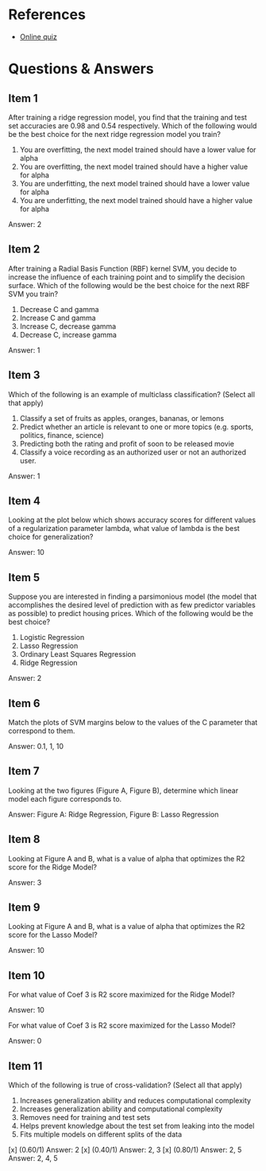 # References
* [Online quiz](https://www.coursera.org/learn/python-machine-learning/exam/PUZ55/module-2-quiz)

# Questions & Answers
## Item 1
After training a ridge regression model, you find that the training and test set accuracies are 0.98 and 0.54 respectively. Which of the following would be the best choice for the next ridge regression model you train?
1. You are overfitting, the next model trained should have a lower value for alpha
2. You are overfitting, the next model trained should have a higher value for alpha
3. You are underfitting, the next model trained should have a lower value for alpha
4. You are underfitting, the next model trained should have a higher value for alpha

Answer: 2

## Item 2
After training a Radial Basis Function (RBF) kernel SVM, you decide to increase the influence of each training point and to simplify the decision surface. Which of the following would be the best choice for the next RBF SVM you train?
1. Decrease C and gamma
2. Increase C and gamma
3. Increase C, decrease gamma
4. Decrease C, increase gamma

Answer: 1

## Item 3
Which of the following is an example of multiclass classification? (Select all that apply)
1. Classify a set of fruits as apples, oranges, bananas, or lemons
2. Predict whether an article is relevant to one or more topics (e.g. sports, politics, finance, science)
3. Predicting both the rating and profit of soon to be released movie
4. Classify a voice recording as an authorized user or not an authorized user.

Answer: 1

## Item 4
Looking at the plot below which shows accuracy scores for different values of a regularization parameter lambda, what value of lambda is the best choice for generalization?

Answer: 10

## Item 5
Suppose you are interested in finding a parsimonious model (the model that accomplishes the desired level of prediction with as few predictor variables as possible) to predict housing prices. Which of the following would be the best choice?
1. Logistic Regression
2. Lasso Regression
3. Ordinary Least Squares Regression
4. Ridge Regression

Answer: 2

## Item 6
Match the plots of SVM margins below to the values of the C parameter that correspond to them.

Answer: 0.1, 1, 10

## Item 7
Looking at the two figures (Figure A, Figure B), determine which linear model each figure corresponds to.

Answer: Figure A: Ridge Regression, Figure B: Lasso Regression

## Item 8
Looking at Figure A and B, what is a value of alpha that optimizes the R2 score for the Ridge Model?

Answer: 3

## Item 9
Looking at Figure A and B, what is a value of alpha that optimizes the R2 score for the Lasso Model?

Answer: 10

## Item 10
For what value of Coef 3 is R2 score maximized for the Ridge Model?

Answer: 10

For what value of Coef 3 is R2 score maximized for the Lasso Model?

Answer: 0


## Item 11
Which of the following is true of cross-validation? (Select all that apply)
1. Increases generalization ability and reduces computational complexity
2. Increases generalization ability and computational complexity
3. Removes need for training and test sets
4. Helps prevent knowledge about the test set from leaking into the model
5. Fits multiple models on different splits of the data

[x] (0.60/1) Answer: 2
[x] (0.40/1) Answer: 2, 3
[x] (0.80/1) Answer: 2, 5
Answer: 2, 4, 5

